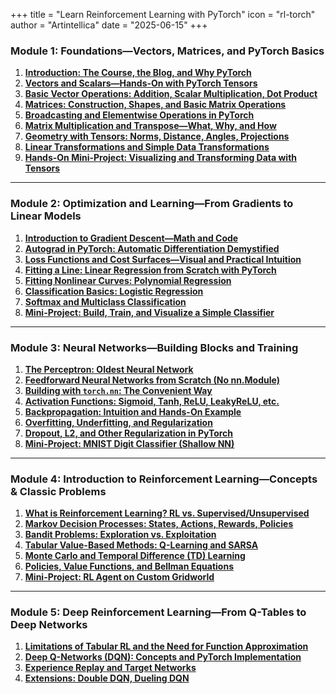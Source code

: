 +++
title = "Learn Reinforcement Learning with PyTorch"
icon = "rl-torch"
author = "Artintellica"
date = "2025-06-15"
+++

### **Module 1: Foundations—Vectors, Matrices, and PyTorch Basics**

1. **[Introduction: The Course, the Blog, and Why PyTorch](/blog/0059-rl-torch-11-introduction.md)**
2. **[Vectors and Scalars—Hands-On with PyTorch Tensors](/blog/0060-rl-torch-12-vectors.md)**
3. **[Basic Vector Operations: Addition, Scalar Multiplication, Dot Product](/blog/0061-rl-torch-13-operations.md)**
4. **[Matrices: Construction, Shapes, and Basic Matrix Operations](/blog/0062-rl-torch-14-matrices.md)**
5. **[Broadcasting and Elementwise Operations in PyTorch](/blog/0063-rl-torch-15-broadcasting.md)**
6. **[Matrix Multiplication and Transpose—What, Why, and How](/blog/0064-rl-torch-16-matmul.md)**
7. **[Geometry with Tensors: Norms, Distance, Angles, Projections](/blog/0065-rl-torch-17-geometry.md)**
8. **[Linear Transformations and Simple Data Transformations](/blog/0066-rl-torch-18-transformations.md)**
9. **[Hands-On Mini-Project: Visualizing and Transforming Data with Tensors](/blog/0067-rl-torch-19-visualizing.md)**

---

### **Module 2: Optimization and Learning—From Gradients to Linear Models**

1. **[Introduction to Gradient Descent—Math and Code](/blog/0068-rl-torch-21-gradient.md)**
2. **[Autograd in PyTorch: Automatic Differentiation Demystified](/blog/0069-rl-torch-22-autograd.md)**
3. **[Loss Functions and Cost Surfaces—Visual and Practical Intuition](/blog/0070-rl-torch-23-loss.md)**
4. **[Fitting a Line: Linear Regression from Scratch with PyTorch](/blog/0071-rl-torch-24-fitting.md)**
5. **[Fitting Nonlinear Curves: Polynomial Regression](/blog/0072-rl-torch-25-nonlinear.md)**
6. **[Classification Basics: Logistic Regression](/blog/0073-rl-torch-26-classification.md)**
7. **[Softmax and Multiclass Classification](8/blog/0074-rl-torch-27-softmax.md)**
8. **[Mini-Project: Build, Train, and Visualize a Simple Classifier](/blog/0075-rl-torch-28-project.md)**

---

### **Module 3: Neural Networks—Building Blocks and Training**

1. **[The Perceptron: Oldest Neural Network](/blog/0076-rl-torch-31-perceptron.md)**
2. **[Feedforward Neural Networks from Scratch (No nn.Module)](/blog/0077-rl-torch-32-feedforward.md)**
3. **[Building with `torch.nn`: The Convenient Way](/blog/0078-rl-torch-33-torch-nn.md)**
4. **[Activation Functions: Sigmoid, Tanh, ReLU, LeakyReLU, etc.](/blog/0079-rl-torch-34-activation.md)**
5. **[Backpropagation: Intuition and Hands-On Example](/blog/0080-rl-torch-35-backpropagation.md)**
6. **[Overfitting, Underfitting, and Regularization](/blog/0081-rl-torch-36-overfitting.md)**
7. **[Dropout, L2, and Other Regularization in PyTorch](/blog/0082-rl-torch-37-dropout.md)**
8. **[Mini-Project: MNIST Digit Classifier (Shallow NN)](/blog/0083-rl-torch-38-project.md)**

---

### **Module 4: Introduction to Reinforcement Learning—Concepts & Classic Problems**

1. **[What is Reinforcement Learning? RL vs. Supervised/Unsupervised](/blog/0084-rl-torch-41-rl.md)**
2. **[Markov Decision Processes: States, Actions, Rewards, Policies](/blog/0085-rl-torch-42-markov.md)**
3. **[Bandit Problems: Exploration vs. Exploitation](/blog/0086-rl-torch-43-bandit.md)**
4. **[Tabular Value-Based Methods: Q-Learning and SARSA](/blog/0087-rl-torch-44-tabular.md)**
5. **[Monte Carlo and Temporal Difference (TD) Learning](/blog/0088-rl-torch-45-monte-carlo.md)**
6. **[Policies, Value Functions, and Bellman Equations](/blog/0089-rl-torch-46-policies.md)**
7. **[Mini-Project: RL Agent on Custom Gridworld](/blog/0090-rl-torch-47-project.md)**

---

### **Module 5: Deep Reinforcement Learning—From Q-Tables to Deep Networks**

1. **[Limitations of Tabular RL and the Need for Function Approximation](/blog/0091-rl-torch-51-limitations.md)**
2. **[Deep Q-Networks (DQN): Concepts and PyTorch Implementation](/blog/0092-rl-torch-52-deep-q.md)**
3. **[Experience Replay and Target Networks](/blog/0093-rl-torch-53-experience.md)**
4. **[Extensions: Double DQN, Dueling DQN](/blog/0094-rl-torch-54-extensions.md)**
